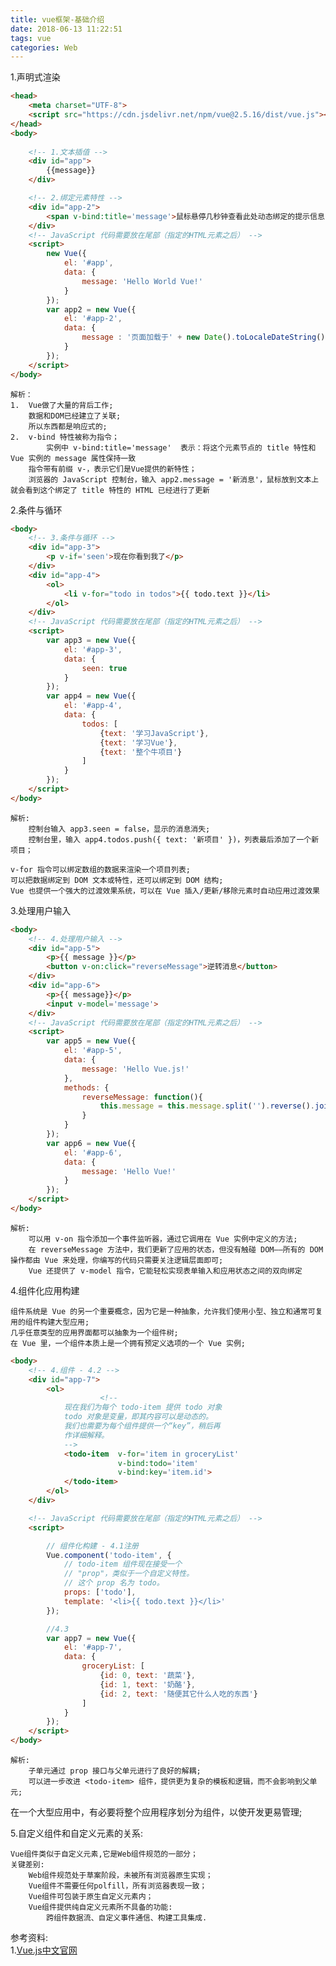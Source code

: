 ```yaml
---
title: vue框架-基础介绍
date: 2018-06-13 11:22:51
tags: vue
categories: Web
---
```


1.声明式渲染<br>

```html
<head>
    <meta charset="UTF-8">
    <script src="https://cdn.jsdelivr.net/npm/vue@2.5.16/dist/vue.js"></script>
</head>
<body>
	
    <!-- 1.文本插值 -->
    <div id="app">
        {{message}}
    </div>

    <!-- 2.绑定元素特性 -->
    <div id="app-2">
        <span v-bind:title='message'>鼠标悬停几秒钟查看此处动态绑定的提示信息!</span>
    </div>
    <!-- JavaScript 代码需要放在尾部（指定的HTML元素之后） -->
    <script>
        new Vue({
            el: '#app',
            data: {
                message: 'Hello World Vue!'
            }
        });
        var app2 = new Vue({
            el: '#app-2',
            data: {
                message : '页面加载于' + new Date().toLocaleDateString()
            }
        });
    </script>
</body>
```

	解析：
	1.	Vue做了大量的背后工作;
		数据和DOM已经建立了关联;
		所以东西都是响应式的;
	2.	v-bind 特性被称为指令；
			实例中 v-bind:title='message'  表示：将这个元素节点的 title 特性和 Vue 实例的 message 属性保持一致
		指令带有前缀 v-，表示它们是Vue提供的新特性；
		浏览器的 JavaScript 控制台，输入 app2.message = '新消息'，鼠标放到文本上 就会看到这个绑定了 title 特性的 HTML 已经进行了更新
2.条件与循环<br>

```html
<body>
    <!-- 3.条件与循环 -->
    <div id="app-3">
        <p v-if='seen'>现在你看到我了</p>
    </div>
	<div id="app-4">
        <ol>
            <li v-for="todo in todos">{{ todo.text }}</li>
        </ol>
    </div>
    <!-- JavaScript 代码需要放在尾部（指定的HTML元素之后） -->
    <script>
        var app3 = new Vue({
            el: '#app-3',
            data: {
                seen: true
            }
        });
        var app4 = new Vue({
            el: '#app-4',
            data: {
                todos: [
                    {text: '学习JavaScript'},
                    {text: '学习Vue'},
                    {text: '整个牛项目'}
                ]
            }
        });
    </script>
</body>
```

	解析:
		控制台输入 app3.seen = false，显示的消息消失;
		控制台里，输入 app4.todos.push({ text: '新项目' })，列表最后添加了一个新项目；
		
	v-for 指令可以绑定数组的数据来渲染一个项目列表;
	可以把数据绑定到 DOM 文本或特性，还可以绑定到 DOM 结构;
	Vue 也提供一个强大的过渡效果系统，可以在 Vue 插入/更新/移除元素时自动应用过渡效果
3.处理用户输入<br>

```html
<body>
    <!-- 4.处理用户输入 -->
    <div id="app-5">
        <p>{{ message }}</p>
        <button v-on:click="reverseMessage">逆转消息</button>
    </div>
    <div id="app-6">
        <p>{{ message}}</p>
        <input v-model='message'>
    </div>
    <!-- JavaScript 代码需要放在尾部（指定的HTML元素之后） -->
    <script>
        var app5 = new Vue({
            el: '#app-5',
            data: {
                message: 'Hello Vue.js!'
            },
            methods: {
                reverseMessage: function(){
                    this.message = this.message.split('').reverse().join('')
                }
            }
        });
        var app6 = new Vue({
            el: '#app-6',
            data: {
                message: 'Hello Vue!'
            }
        });
    </script>
</body>
```
	
	解析:
		可以用 v-on 指令添加一个事件监听器，通过它调用在 Vue 实例中定义的方法;
		在 reverseMessage 方法中，我们更新了应用的状态，但没有触碰 DOM——所有的 DOM 操作都由 Vue 来处理，你编写的代码只需要关注逻辑层面即可;
		Vue 还提供了 v-model 指令，它能轻松实现表单输入和应用状态之间的双向绑定
4.组件化应用构建<br>

	组件系统是 Vue 的另一个重要概念，因为它是一种抽象，允许我们使用小型、独立和通常可复用的组件构建大型应用;
	几乎任意类型的应用界面都可以抽象为一个组件树;
	在 Vue 里，一个组件本质上是一个拥有预定义选项的一个 Vue 实例;

```html
<body>
    <!-- 4.组件 - 4.2 -->
    <div id="app-7">
        <ol>
                    <!--
            现在我们为每个 todo-item 提供 todo 对象
            todo 对象是变量，即其内容可以是动态的。
            我们也需要为每个组件提供一个“key”，稍后再
            作详细解释。
            -->
            <todo-item  v-for='item in groceryList'
                        v-bind:todo='item'
                        v-bind:key='item.id'>
            </todo-item>
        </ol>
    </div>

    <!-- JavaScript 代码需要放在尾部（指定的HTML元素之后） -->
    <script>

        // 组件化构建 - 4.1注册
        Vue.component('todo-item', {
            // todo-item 组件现在接受一个
            // "prop"，类似于一个自定义特性。
            // 这个 prop 名为 todo。
            props: ['todo'],
            template: '<li>{{ todo.text }}</li>'
        });

        //4.3
        var app7 = new Vue({
            el: '#app-7',
            data: {
                groceryList: [
                    {id: 0, text: '蔬菜'},
                    {id: 1, text: '奶酪'},
                    {id: 2, text: '随便其它什么人吃的东西'}
                ]
            }
        });
    </script>
</body>
```

	解析:
		子单元通过 prop 接口与父单元进行了良好的解耦;
		可以进一步改进 <todo-item> 组件，提供更为复杂的模板和逻辑，而不会影响到父单元;
在一个大型应用中，有必要将整个应用程序划分为组件，以使开发更易管理;

5.自定义组件和自定义元素的关系:
	
	Vue组件类似于自定义元素,它是Web组件规范的一部分；
	关键差别:
		Web组件规范处于草案阶段，未被所有浏览器原生实现；
		Vue组件不需要任何polfill，所有浏览器表现一致；
		Vue组件可包装于原生自定义元素内；
		Vue组件提供纯自定义元素所不具备的功能:
			跨组件数据流、自定义事件通信、构建工具集成.			
			
参考资料:<br>
1.[Vue.js中文官网](https://cn.vuejs.org)<br>